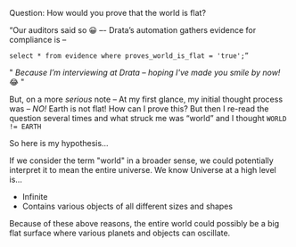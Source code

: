 Question: How would you prove that the world is flat?

 “Our auditors said so 😀 –-
Drata’s automation gathers evidence for compliance is – 

`select * from evidence where proves_world_is_flat = 'true';”`
    
" _Because I’m interviewing at Drata – hoping I've made you smile by now!_ 😂 "

But, on a more *serious* note – 
At my first glance, my initial thought process was – *NO!* Earth is not flat! How can I prove this? 
But then I re-read the question several times and what struck me was “world” and I thought `WORLD != EARTH` 

So here is my hypothesis…

If we consider the term "world" in a broader sense, we could potentially interpret it to mean the entire universe. 
We know Universe at a high level is…
- Infinite
- Contains various objects of all different sizes and shapes

Because of these above reasons, the entire world could possibly be a big flat surface where various planets and objects can oscillate.  
